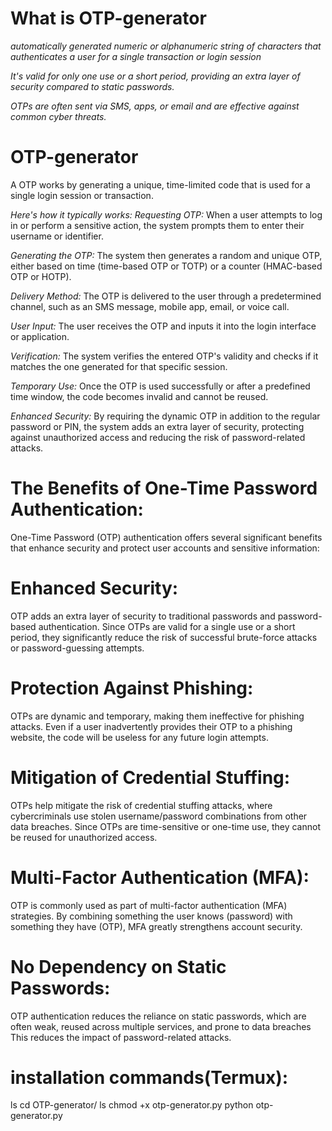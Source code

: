 # What is OTP-generator
*automatically generated numeric or alphanumeric string of characters that authenticates a user for a single transaction or login session*

*It's valid for only one use or a short period, providing an extra layer of security compared to static passwords.*

*OTPs are often sent via SMS, apps, or email and are effective against common cyber threats.*

# OTP-generator
A OTP works by generating a unique, time-limited code that is used for a single login session or transaction.

_Here's how it typically works:_
_Requesting OTP:_ When a user attempts to log in or perform a sensitive action, the system prompts them to enter their username or identifier.

_Generating the OTP:_ The system then generates a random and unique OTP, either based on time (time-based OTP or TOTP) or a counter (HMAC-based OTP or HOTP).

_Delivery Method:_ The OTP is delivered to the user through a predetermined channel, such as an SMS message, mobile app, email, or voice call.

_User Input:_ The user receives the OTP and inputs it into the login interface or application.

_Verification:_ The system verifies the entered OTP's validity and checks if it matches the one generated for that specific session.

_Temporary Use:_ Once the OTP is used successfully or after a predefined time window, the code becomes invalid and cannot be reused.

_Enhanced Security:_ By requiring the dynamic OTP in addition to the regular password or PIN, the system adds an extra layer of security, protecting against unauthorized access and reducing the risk of password-related attacks.

# The Benefits of One-Time Password Authentication:
One-Time Password (OTP) authentication offers several significant benefits that enhance security and protect user accounts and sensitive information: 

# Enhanced Security:
OTP adds an extra layer of security to traditional passwords and password-based authentication. Since OTPs are valid for a single use or a short period, they significantly reduce the risk of successful brute-force attacks or password-guessing attempts.

# Protection Against Phishing: 
OTPs are dynamic and temporary, making them ineffective for phishing attacks.
Even if a user inadvertently provides their OTP to a phishing website, the code will be useless for any future login attempts.

# Mitigation of Credential Stuffing:
OTPs help mitigate the risk of credential stuffing attacks, where cybercriminals use stolen username/password combinations from other data breaches. Since OTPs are time-sensitive or one-time use, they cannot be reused for unauthorized access. 

# Multi-Factor Authentication (MFA):
OTP is commonly used as part of multi-factor authentication (MFA) strategies.
By combining something the user knows (password) with something they have (OTP), MFA greatly strengthens account security.

# No Dependency on Static Passwords:
OTP authentication reduces the reliance on static passwords, which are often weak, reused across multiple services, and prone to data breaches
This reduces the impact of password-related attacks.

# installation commands(Termux):
ls
cd OTP-generator/
ls
chmod +x otp-generator.py
python otp-generator.py
<!-----completed------!>


